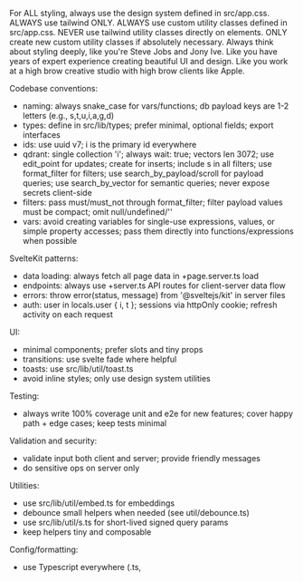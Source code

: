 For ALL styling, always use the design system defined in src/app.css. ALWAYS use tailwind ONLY. ALWAYS use custom utility classes defined in src/app.css. NEVER use tailwind utility classes directly on elements. ONLY create new custom utility classes if absolutely necessary. Always think about styling deeply, like you're Steve Jobs and Jony Ive. Like you have years of expert experience creating beautiful UI and design. Like you work at a high brow creative studio with high brow clients like Apple.

Codebase conventions:

- naming: always snake_case for vars/functions; db payload keys are 1-2 letters (e.g., s,t,u,i,a,g,d)
- types: define in src/lib/types; prefer minimal, optional fields; export interfaces
- ids: use uuid v7; i is the primary id everywhere
- qdrant: single collection 'i'; always wait: true; vectors len 3072; use edit_point for updates; create for inserts; include s in all filters; use format_filter for filters; use search_by_payload/scroll for payload queries; use search_by_vector for semantic queries; never expose secrets client-side
- filters: pass must/must_not through format_filter; filter payload values must be compact; omit null/undefined/''
- vars: avoid creating variables for single-use expressions, values, or simple property accesses; pass them directly into functions/expressions when possible


SvelteKit patterns:

- data loading: always fetch all page data in +page.server.ts load
- endpoints: always use +server.ts API routes for client-server data flow
- errors: throw error(status, message) from '@sveltejs/kit' in server files
- auth: user in locals.user { i, t }; sessions via httpOnly cookie; refresh activity on each request

UI:

- minimal components; prefer slots and tiny props
- transitions: use svelte fade where helpful
- toasts: use src/lib/util/toast.ts
- avoid inline styles; only use design system utilities

Testing:

- always write 100% coverage unit and e2e for new features; cover happy path + edge cases; keep tests minimal

Validation and security:

- validate input both client and server; provide friendly messages
- do sensitive ops on server only

Utilities:

- use src/lib/util/embed.ts for embeddings
- debounce small helpers when needed (see util/debounce.ts)
- use src/lib/util/s.ts for short-lived signed query params
- keep helpers tiny and composable

Config/formatting:

- use Typescript everywhere (.ts, <script lang="ts">)
- lint/format: Prettier (tabs, singleQuote, width 100), ESLint flat config; maintain concise code
- use wrangler.jsonc (not wrangler.toml)

DB field cheatsheet:

- s: type/tenant (e.g., 'u' user, 'se' session, 'm' message, 'n' notif sub)
- i: id; t: tag/name/text; u: user id; d: description/date; a: age/created at; g: gender; l: last activity/lat; n: lon; w: whatsapp; c/x: compact maps/arrays

---

- for each task, extremely use as little code as possible to fittingly and satisfyingly complete the task
- all db data stored in single Qdrant collection 'i', `s` payload field isolates data types (e.g., 'u' user, 'se' session, 'm' message, 'n' notif sub)
- always use single/double letter field names for db (`i` id, `t` tag/text, `u` user id, `d` desc/date, `a` age/created, `g` gender, `l` last/lat, `n` lon, `w` whatsapp, `c` compact map, `x` compact array)
- always use `snake_case` for variable/function names; files and routes use SvelteKit defaults
- define all types in `src/lib/types`; export interfaces; keep fields minimal/optional
- always get all data for a page in `+page.server.ts` load; bubble user via `+layout.server.ts`
- for db stuff, always use helpers in `src/lib/db/index.ts`; use `create` for inserts, `edit_point` for updates; always `wait: true`
- always use `+server.ts` API routes for client↔server; validate inputs; return friendly errors
- qdrant: single collection `i`; vectors len 3072; include `s` in filters; use `format_filter`; use `scroll`/`search_by_payload` for payload queries; `search_by_vector` for semantic
- always use svelte fade transition in UI when you want; keep components minimal; tiny props; prefer slots
- toasts: use `src/lib/util/toast.ts`; avoid inline styles; only design-system utilities
- in server files, use `error(status, message)` from `@sveltejs/kit` or return `json(..., { status })` in APIs
- auth: user in `locals.user { i, t }`; sessions via httpOnly cookie; refresh activity on requests
- always write 100% coverage unit and e2e for new features; cover happy path + edge cases; keep tests minimal
- always include `s` field in db queries/filters; omit null/undefined/'' in filters
- always do sensitive ops server side; never expose secrets client-side
- always validate input client-side and server-side; provide clear messages
- errors: user-friendly; minimal logs; handle axios/embedding failures distinctly
- always cover "happy path", error scenarios/edge cases
- always use Typescript in components and files (`<script lang="ts">` for Svelte)
- embeddings: use `src/lib/util/embed.ts`; reuse user vector when possible
- config/formatting: Prettier (tabs, singleQuote, width 100), ESLint flat config; use `wrangler.jsonc`
- utilities: use `util/debounce.ts` for debouncing; `util/s.ts` for short-lived signed query params; keep helpers tiny and composable
- constants: store shared lists in `src/lib/constants.ts`; keep names concise
- routes: place auth, search, notif APIs under `src/routes/.../+server.ts`; load user via `+layout.server.ts`
- cookies: session cookie name `auth_session`; httpOnly; sameSite=lax; secure in prod
- code style: concise, minimal, snake_case; tiny functions; prefer small focused modules
- always code with extreme minimalism; style pages elegantly with the design system; golf code where feasible
- always use only src/lib/db/index.ts helper functions for all DB ops. Create new ones there if needed. Never use qdrant client directly.
